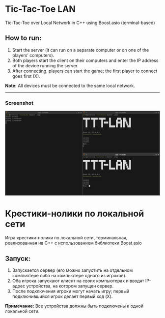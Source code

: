 # Tic-Tac-Toe LAN

Tic-Tac-Toe over Local Network in C++ using Boost.asio (terminal-based)

## How to run:

1. Start the server (it can run on a separate computer or on one of the players’ computers).
2. Both players start the client on their computers and enter the IP address of the device running the server.
3. After connecting, players can start the game; the first player to connect goes first (X).

**Note:** All devices must be connected to the same local network.

---

### Screenshot
![Screenshot](images/Screenshot_2025-10-26_14-37-05.png)

# Крестики-нолики по локальной сети

Игра крестики-нолики по локальной сети, терминальная, реализованная на C++ с использованием библиотеки Boost.asio

## Запуск:
1. Запускается сервер (его можно запустить на отдельном компьютере либо на компьютере одного из игроков).
2. Оба игрока запускают клиент на своих компьютерах и вводят IP-адрес устройства, на котором запущен сервер.
3. После подключения игроки могут начать игру; первый подключившийся игрок делает первый ход (X).

**Примечание:** Все устройства должны быть подключены к одной локальной сети.
